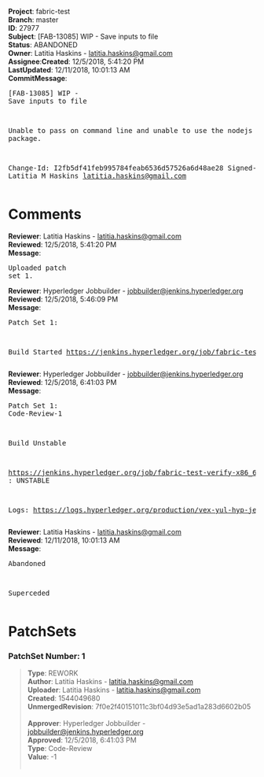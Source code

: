 <strong>Project</strong>: fabric-test</br><strong>Branch</strong>: master<br><strong>ID</strong>: 27977<br><strong>Subject</strong>: [FAB-13085] WIP - Save inputs to file<br><strong>Status</strong>: ABANDONED<br><strong>Owner</strong>: Latitia Haskins - latitia.haskins@gmail.com<br><strong>Assignee</strong>:<strong>Created</strong>: 12/5/2018, 5:41:20 PM<br><strong>LastUpdated</strong>: 12/11/2018, 10:01:13 AM<br><strong>CommitMessage</strong>:<br><pre>[FAB-13085] WIP - Save inputs to file

Unable to pass on command line and unable to use
the nodejs package.

Change-Id: I2fb5df41feb995784feab6536d57526a6d48ae28
Signed-off-by: Latitia M Haskins <latitia.haskins@gmail.com>
</pre><h1>Comments</h1><strong>Reviewer</strong>: Latitia Haskins - latitia.haskins@gmail.com<br><strong>Reviewed</strong>: 12/5/2018, 5:41:20 PM<br><strong>Message</strong>: <pre>Uploaded patch set 1.</pre><strong>Reviewer</strong>: Hyperledger Jobbuilder - jobbuilder@jenkins.hyperledger.org<br><strong>Reviewed</strong>: 12/5/2018, 5:46:09 PM<br><strong>Message</strong>: <pre>Patch Set 1:

Build Started https://jenkins.hyperledger.org/job/fabric-test-verify-x86_64/2314/</pre><strong>Reviewer</strong>: Hyperledger Jobbuilder - jobbuilder@jenkins.hyperledger.org<br><strong>Reviewed</strong>: 12/5/2018, 6:41:03 PM<br><strong>Message</strong>: <pre>Patch Set 1: Code-Review-1

Build Unstable 

https://jenkins.hyperledger.org/job/fabric-test-verify-x86_64/2314/ : UNSTABLE

Logs: https://logs.hyperledger.org/production/vex-yul-hyp-jenkins-3/fabric-test-verify-x86_64/2314</pre><strong>Reviewer</strong>: Latitia Haskins - latitia.haskins@gmail.com<br><strong>Reviewed</strong>: 12/11/2018, 10:01:13 AM<br><strong>Message</strong>: <pre>Abandoned

Superceded</pre><h1>PatchSets</h1><h3>PatchSet Number: 1</h3><blockquote><strong>Type</strong>: REWORK<br><strong>Author</strong>: Latitia Haskins - latitia.haskins@gmail.com<br><strong>Uploader</strong>: Latitia Haskins - latitia.haskins@gmail.com<br><strong>Created</strong>: 1544049680<br><strong>UnmergedRevision</strong>: 7f0e2f40151011c3bf04d93e5ad1a283d6602b05<br><br><strong>Approver</strong>: Hyperledger Jobbuilder - jobbuilder@jenkins.hyperledger.org<br><strong>Approved</strong>: 12/5/2018, 6:41:03 PM<br><strong>Type</strong>: Code-Review<br><strong>Value</strong>: -1<br><br></blockquote>